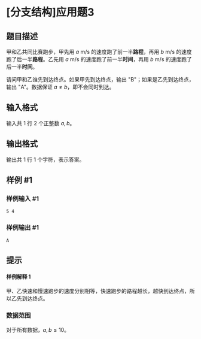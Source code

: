 # [分支结构]应用题3

## 题目描述

甲和乙共同比赛跑步，甲先用 $a$ m/s 的速度跑了前一半**路程**，再用 $b$ m/s 的速度跑了后一半**路程**。乙先用 $a$ m/s 的速度跑了前一半**时间**，再用 $b$ m/s 的速度跑了后一半**时间**。

请问甲和乙谁先到达终点。如果甲先到达终点，输出 "B"；如果是乙先到达终点，输出 "A"。数据保证 $a\neq b$，即不会同时到达。

## 输入格式

输入共 $1$ 行 $2$ 个正整数 $a,b$。

## 输出格式

输出共 $1$ 行 $1$ 个字符，表示答案。

## 样例 #1

### 样例输入 #1

```
5 4
```

### 样例输出 #1

```
A
```

## 提示

#### 样例解释 1

甲、乙快速和慢速跑步的速度分别相等，快速跑步的路程越长，越快到达终点，所以乙先到达终点。

### 数据范围

对于所有数据，$a,b\leq 10$。
